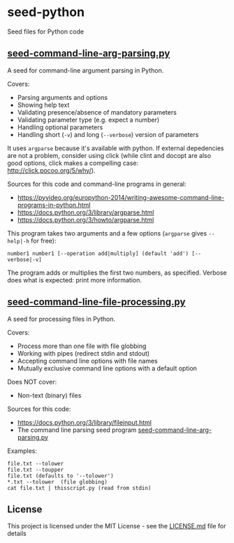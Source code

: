 # seed-python

Seed files for Python code

## [seed-command-line-arg-parsing.py](./seed-command-line-arg-parsing.py)

A seed for command-line argument parsing in Python.

Covers:

* Parsing arguments and options
* Showing help text
* Validating presence/absence of mandatory parameters
* Validating parameter type (e.g. expect a number)
* Handling optional parameters
* Handling short (`-v`) and long (`--verbose`) version of parameters

It uses `argparse` because it's available with python. If external depedencies
are not a problem, consider using click (while clint and docopt are also good
options, click makes a compelling case: http://click.pocoo.org/5/why/).

Sources for this code and command-line programs in general:

* https://pyvideo.org/europython-2014/writing-awesome-command-line-programs-in-python.html
* https://docs.python.org/3/library/argparse.html
* https://docs.python.org/3/howto/argparse.html

This program takes two arguments and a few options (`argparse` gives `--help|-h`
for free):

    number1 number1 [--operation add|multiply] (default 'add') [--verbose|-v]

The program adds or multiplies the first two numbers, as specified. Verbose
does what is expected: print more information.

## [seed-command-line-file-processing.py](./seed-command-line-file-processing.py)

A seed for processing files in Python.

Covers:

* Process more than one file with file globbing
* Working with pipes (redirect stdin and stdout)
* Accepting command line options with file names
* Mutually exclusive command line options with a default option

Does NOT cover:

* Non-text (binary) files

Sources for this code:

* https://docs.python.org/3/library/fileinput.html
* The command line parsing seed program [seed-command-line-arg-parsing.py](./seed-command-line-arg-parsing.py)

Examples:

    file.txt --tolower
    file.txt --toupper
    file.txt (defaults to '--tolower')
    *.txt --tolower  (file globbing)
    cat file.txt | thisscript.py (read from stdin)
   
## License

This project is licensed under the MIT License - see the [LICENSE.md](LICENSE.md) file for details
